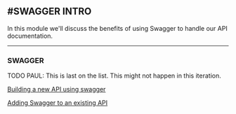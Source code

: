 #SWAGGER INTRO
---
In this module we'll discuss the benefits of using Swagger to handle our API documentation.

<hr />

### SWAGGER

TODO PAUL: This is last on the list. This might not happen in this iteration.

[Building a new API using swagger](https://scotch.io/tutorials/speed-up-your-restful-api-development-in-node-js-with-swagger)

[Adding Swagger to an existing API](https://scotch.io/tutorials/document-your-already-existing-apis-with-swagger)

